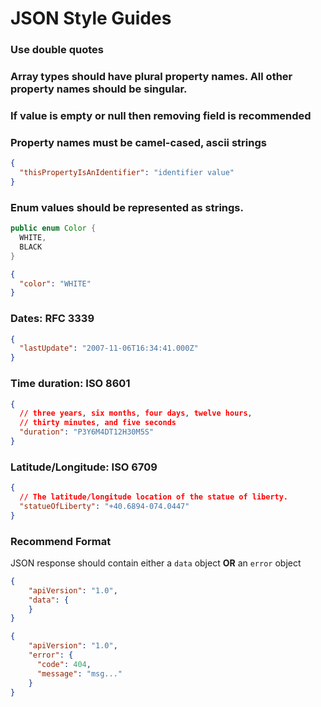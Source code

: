 # JSON Style Guides

### Use double quotes

### Array types should have plural property names. All other property names should be singular.

### If value is empty or null then removing field is recommended

### Property names must be camel-cased, ascii strings

```json
{
  "thisPropertyIsAnIdentifier": "identifier value"
}
```

### Enum values should be represented as strings.

```java
public enum Color {
  WHITE,
  BLACK
}
```

```json
{
  "color": "WHITE"
}
```


### Dates: RFC 3339

```json
{
  "lastUpdate": "2007-11-06T16:34:41.000Z"
}
```

### Time duration: ISO 8601

```json
{
  // three years, six months, four days, twelve hours,
  // thirty minutes, and five seconds
  "duration": "P3Y6M4DT12H30M5S"
}
```

### Latitude/Longitude: ISO 6709

```json
{
  // The latitude/longitude location of the statue of liberty.
  "statueOfLiberty": "+40.6894-074.0447"
}
```

### Recommend Format

JSON response should contain either a `data` object **OR** an `error` object

```json
{ 
	"apiVersion": "1.0",
	"data": {
	}
}
```

```json
{ 
    "apiVersion": "1.0",
    "error": {
      "code": 404,
      "message": "msg..."
    }
}
```
